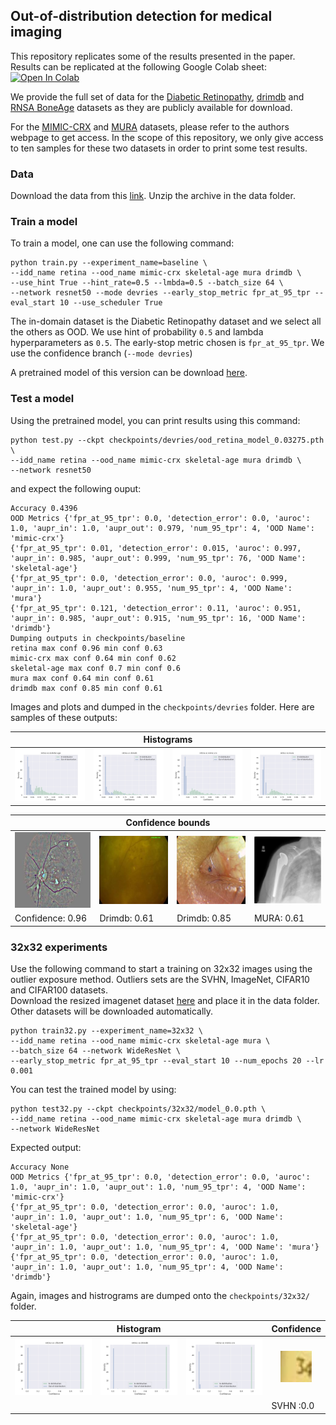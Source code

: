 ## Out-of-distribution detection for medical imaging

This repository replicates some of the results presented in the paper.
Results can be replicated at the following Google Colab sheet: [![Open In Colab](https://colab.research.google.com/assets/colab-badge.svg)](https://github.com/oodmedicalcvpr2021/ood_medical_images/blob/main/ood_experiments.ipynb)

We provide the full set of data for the [Diabetic Retinopathy](https://www.kaggle.com/c/diabetic-retinopathy-detection/data), [drimdb](http://isbb.ktu.edu.tr/multimedia/drimdb/) and [RNSA BoneAge](https://www.kaggle.com/kmader/rsna-bone-age) datasets as they are publicly available for download. 

For the [MIMIC-CRX](https://physionet.org/content/mimic-cxr/2.0.0/) and [MURA](https://stanfordmlgroup.github.io/competitions/mura/) datasets, please refer to the authors webpage to get access. In the scope of this repository, we only give access to ten samples for these two datasets in order to print some test results.

### Data

Download the data from this [link](https://drive.google.com/file/d/1oY1Ey8ttwh7eufx2EWf0jQj1LhXIbgBu/view?usp=sharing).
Unzip the archive in the data folder.

### Train a model

To train a model, one can use the following command:
```
python train.py --experiment_name=baseline \
--idd_name retina --ood_name mimic-crx skeletal-age mura drimdb \
--use_hint True --hint_rate=0.5 --lmbda=0.5 --batch_size 64 \
--network resnet50 --mode devries --early_stop_metric fpr_at_95_tpr --eval_start 10 --use_scheduler True
```
The in-domain dataset is the Diabetic Retinopathy dataset and we select all the others as OOD. We use hint of probability ```0.5``` and lambda hyperparameters as ```0.5```. The early-stop metric chosen is ```fpr_at_95_tpr```.  We use the confidence branch (```--mode devries```)

A pretrained model of this version can be download [here](https://drive.google.com/file/d/12kSN6doGy5csr0NQAaY_kmqA9Xu2Uisq/view?usp=sharing).

### Test a model

Using the pretrained model, you can print results using this command:
```
python test.py --ckpt checkpoints/devries/ood_retina_model_0.03275.pth \
--idd_name retina --ood_name mimic-crx skeletal-age mura drimdb \
--network resnet50
```
and expect the following ouput:
```
Accuracy 0.4396
OOD Metrics {'fpr_at_95_tpr': 0.0, 'detection_error': 0.0, 'auroc': 1.0, 'aupr_in': 1.0, 'aupr_out': 0.979, 'num_95_tpr': 4, 'OOD Name': 'mimic-crx'}
{'fpr_at_95_tpr': 0.01, 'detection_error': 0.015, 'auroc': 0.997, 'aupr_in': 0.985, 'aupr_out': 0.999, 'num_95_tpr': 76, 'OOD Name': 'skeletal-age'}
{'fpr_at_95_tpr': 0.0, 'detection_error': 0.0, 'auroc': 0.999, 'aupr_in': 1.0, 'aupr_out': 0.955, 'num_95_tpr': 4, 'OOD Name': 'mura'}
{'fpr_at_95_tpr': 0.121, 'detection_error': 0.11, 'auroc': 0.951, 'aupr_in': 0.985, 'aupr_out': 0.915, 'num_95_tpr': 16, 'OOD Name': 'drimdb'}
Dumping outputs in checkpoints/baseline
retina max conf 0.96 min conf 0.63
mimic-crx max conf 0.64 min conf 0.62
skeletal-age max conf 0.7 min conf 0.6
mura max conf 0.64 min conf 0.61
drimdb max conf 0.85 min conf 0.61
```
Images and plots and dumped in the ```checkpoints/devries``` folder.
Here are samples of these outputs:

<table class="tg">
<thead>
  <tr>
    <th align="center" colspan="4">Histograms</th>
  </tr>
</thead>
<tbody>
  <tr>
    <td class="tg-0pky"><img src="images/skeletal-agehistogram.jpg" width=250px /></td>
    <td class="tg-0pky"><img src="images/drimdbhistogram.jpg" width=250px /></td>
    <td class="tg-0pky"><img src="images/mimic-crxhistogram.jpg" width=250px /></td>
    <td class="tg-0pky"><img src="images/murahistogram.jpg" width=250px /></td>
  </tr>
</tbody>
</table>


<table class="tg">
<thead>
  <tr>
    <th align="center" colspan="4">Confidence bounds</th>
  </tr>
</thead>
<tbody>
  <tr>
    <td class="tg-0pky"><img src="images/retina_0.96.jpg" width=150px /></td>
    <td class="tg-0pky"><img src="images/drimdb_0.61.jpg" width=150px /></td>
    <td class="tg-0pky"><img src="images/drimdb_0.85.jpg" width=150px /></td>
    <td class="tg-0pky"><img src="images/mura_0.61.jpg" width=150px /></td>
  </tr>
    <tr>
    <td class="tg-0pky">Confidence: 0.96</td>
    <td class="tg-0pky">Drimdb: 0.61</td>
    <td class="tg-0pky">Drimdb: 0.85</td>
    <td class="tg-0pky">MURA: 0.61</td>
  </tr>
  
</tbody>
</table>

### 32x32 experiments

Use the following command to start a training on 32x32 images using the outlier exposure method. Outliers sets are the SVHN, ImageNet, CIFAR10 and CIFAR100 datasets.<br/>
Download the resized imagenet dataset [here](https://drive.google.com/file/d/1d4ATBsyh36hZgyUw23mTws4kuI7rVOiX/view?usp=sharing) and place it in the data folder. Other datasets will be downloaded automatically.

```
python train32.py --experiment_name=32x32 \
--idd_name retina --ood_name mimic-crx skeletal-age mura \
--batch_size 64 --network WideResNet \
--early_stop_metric fpr_at_95_tpr --eval_start 10 --num_epochs 20 --lr 0.001
```

You can test the trained model by using:
```
python test32.py --ckpt checkpoints/32x32/model_0.0.pth \
--idd_name retina --ood_name mimic-crx skeletal-age mura drimdb \
--network WideResNet
```

Expected output:
```
Accuracy None
OOD Metrics {'fpr_at_95_tpr': 0.0, 'detection_error': 0.0, 'auroc': 1.0, 'aupr_in': 1.0, 'aupr_out': 1.0, 'num_95_tpr': 4, 'OOD Name': 'mimic-crx'}
{'fpr_at_95_tpr': 0.0, 'detection_error': 0.0, 'auroc': 1.0, 'aupr_in': 1.0, 'aupr_out': 1.0, 'num_95_tpr': 6, 'OOD Name': 'skeletal-age'}
{'fpr_at_95_tpr': 0.0, 'detection_error': 0.0, 'auroc': 1.0, 'aupr_in': 1.0, 'aupr_out': 1.0, 'num_95_tpr': 4, 'OOD Name': 'mura'}
{'fpr_at_95_tpr': 0.0, 'detection_error': 0.0, 'auroc': 1.0, 'aupr_in': 1.0, 'aupr_out': 1.0, 'num_95_tpr': 4, 'OOD Name': 'drimdb'}
```

Again, images and histrograms are dumped onto the ```checkpoints/32x32/``` folder.
<table class="tg">
<thead>
  <tr>
    <th align="center" colspan="3">Histogram</th>
    <th align="center" colspan="3">Confidence</th>
  </tr>
</thead>
<tbody>
  <tr>
    <td class="tg-0pky"><img src="images/32cifar100histogram.jpg" width=250px /></td>
    <td class="tg-0pky"><img src="images/32drimdbhistogram.jpg" width=250px /></td>
    <td class="tg-0pky"><img src="images/32mimic-crxhistogram.jpg" width=250px /></td>
    <td class="tg-0pky" align="center"><img src="images/SVHN_0.0.jpg" width=50px /></td>
  </tr>
    <tr>
    <td class="tg-0pky"></td>
    <td class="tg-0pky"></td>
    <td class="tg-0pky"></td>
    <td class="tg-0pky">SVHN :0.0</td>
  </tr>
  
  
</tbody>
</table>
